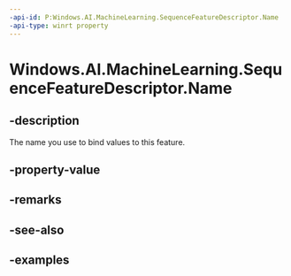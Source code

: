 ```yaml
---
-api-id: P:Windows.AI.MachineLearning.SequenceFeatureDescriptor.Name
-api-type: winrt property
---
```


<!-- Property syntax.
public string Name { get; }
-->

# Windows.AI.MachineLearning.SequenceFeatureDescriptor.Name

## -description
The name you use to bind values to this feature.
## -property-value

## -remarks

## -see-also

## -examples
